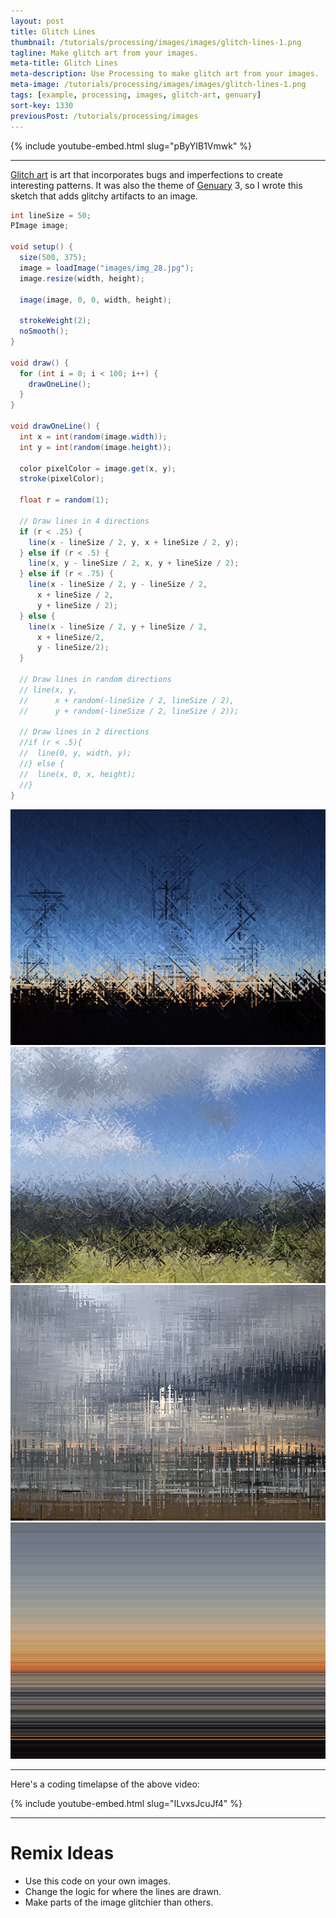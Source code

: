 ```yaml
---
layout: post
title: Glitch Lines
thumbnail: /tutorials/processing/images/images/glitch-lines-1.png
tagline: Make glitch art from your images.
meta-title: Glitch Lines
meta-description: Use Processing to make glitch art from your images.
meta-image: /tutorials/processing/images/images/glitch-lines-1.png
tags: [example, processing, images, glitch-art, genuary]
sort-key: 1330
previousPost: /tutorials/processing/images
---
```


{% include youtube-embed.html slug="pByYIB1Vmwk" %}

---

[Glitch art](https://en.wikipedia.org/wiki/Glitch_art) is art that incorporates bugs and imperfections to create interesting patterns. It was also the theme of [Genuary](https://genuary.art/) 3, so I wrote this sketch that adds glitchy artifacts to an image.


```java
int lineSize = 50;
PImage image;

void setup() {
  size(500, 375);
  image = loadImage("images/img_28.jpg");
  image.resize(width, height);

  image(image, 0, 0, width, height);

  strokeWeight(2);
  noSmooth();
}

void draw() {
  for (int i = 0; i < 100; i++) {
    drawOneLine();
  }
}

void drawOneLine() {
  int x = int(random(image.width));
  int y = int(random(image.height));

  color pixelColor = image.get(x, y);
  stroke(pixelColor);

  float r = random(1);

  // Draw lines in 4 directions
  if (r < .25) {
    line(x - lineSize / 2, y, x + lineSize / 2, y);
  } else if (r < .5) {
    line(x, y - lineSize / 2, x, y + lineSize / 2);
  } else if (r < .75) {
    line(x - lineSize / 2, y - lineSize / 2,
      x + lineSize / 2,
      y + lineSize / 2);
  } else {
    line(x - lineSize / 2, y + lineSize / 2,
      x + lineSize/2,
      y - lineSize/2);
  }

  // Draw lines in random directions
  // line(x, y,
  //      x + random(-lineSize / 2, lineSize / 2),
  //      y + random(-lineSize / 2, lineSize / 2));

  // Draw lines in 2 directions
  //if (r < .5){
  //  line(0, y, width, y);
  //} else {
  //  line(x, 0, x, height);
  //}
}
```

![glitchy pylons](/tutorials/processing/images/images/glitch-lines-2.png)
![glitchy overlook](/tutorials/processing/images/images/glitch-lines-3.png)
![glitchy beach](/tutorials/processing/images/images/glitch-lines-4.png)
![glitchy sunset](/tutorials/processing/images/images/glitch-lines-5.png)

---

Here's a coding timelapse of the above video:

{% include youtube-embed.html slug="ILvxsJcuJf4" %}

---

# Remix Ideas

- Use this code on your own images.
- Change the logic for where the lines are drawn.
- Make parts of the image glitchier than others.
